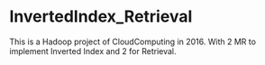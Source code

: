 # InvertedIndex_Retrieval
This is a Hadoop project of CloudComputing in 2016. With 2 MR to implement Inverted Index and 2 for Retrieval. 
